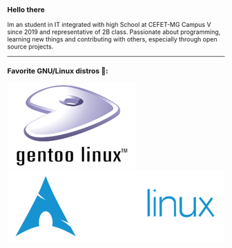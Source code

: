 ### Hello there 

Im an student in IT integrated with high School at CEFET-MG Campus V since 2019 and representative of 2B class.
Passionate about programming, learning new things and contributing with others, especially through open source projects.

---
### Favorite GNU/Linux distros 🐧:

 <a href="https://www.gentoo.org/">
    <img src="gentoo-logo.svg" alt="Gentoo" style="vertical-align:top margin:6px 4px" width="300" height="200">
 </a>
 <a href="https://www.gentoo.org/">
    <img src="archlinux-logo.svg" alt="Gentoo" style="vertical-align:top margin:6px 4px">
 </a>

<!--
**LuisHGH/LuisHGH** is a ✨ _special_ ✨ repository because its `README.md` (this file) appears on your GitHub profile.
